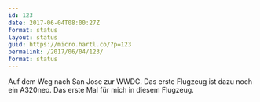 ```yaml
---
id: 123
date: 2017-06-04T08:00:27Z
format: status
layout: status
guid: https://micro.hartl.co/?p=123
permalink: /2017/06/04/123/
format: status
---
```

Auf dem Weg nach San Jose zur WWDC. Das erste Flugzeug ist dazu noch ein A320neo. Das erste Mal für mich in diesem Flugzeug.